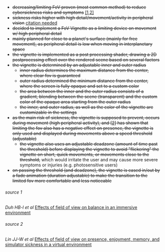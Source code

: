 - ~~decreasing/limiting FoV proven (most common method) to reduce cybersickness risks and symptoms~~
 [\[1,](#source-1)[2\]](#source-2)
- ~~sickness risks higher with high detail/movement/activity in peripheral vision~~ [citation needed]()
- ~~decided to implement a FoV Vignette as a limiting device on movement w/ high peripheral detail~~
- ~~mainly planned for close to a planet's surface (mainly for free movement), as peripheral detail is low when moving
 in interplanetary space~~
- ~~the vignette is implemented as a post processing shader, drawing a 2D postprocessing effect over the rendered scene
 based on several factors~~
- ~~the vignette is determined by an adjustable inner and outer radius~~
  - ~~inner radius determines the maximum distance from the center, where clear fov is guaranteed~~
  - ~~outer radius determined the minimum distance from the center, where the screen is fully opaque and set to a
   custom color~~
  - ~~the area between the inner and the outer radius consists of a gradient, blending between the scene (transparent)
   and the custom color of the opaque area starting from the outer radius~~
  - ~~the inner, and outer radius, as well as the color of the vignette are customizable in the settings~~
- ~~as the main risk of sickness, the vignette is supposed to prevent, occurs during movement (high peripheral activity),
 and [[2](#source-2)] has shown that limiting the fov also has a negative effect on presence, the vignette is only
 used and displayed during movements above a speed threshold (adjustable)~~
  - ~~the vignette also uses an adjustable deadzone (amount of time past the threshold) before displaying the vignette
   to avoid "flickering" the vignette on short, quick movements, or movements close to the threshold,~~ which would
   irritate the user and may cause more severe symptoms or injuries (e.g. photosensitive users)
- ~~on passing the threshold (and deadzone), the vignette is eased in/out by a fade animation (duration adjustable) to
 make the transition to the limited fov more comfortable and less noticeable~~

###### source 1
*Duh HB-l et al*
[
Effects of field of view on balance in an immersive environment
](https://www.cs.uic.edu/~kenyon/Conferences/ieee_e1.pdf)

###### source 2
*Lin JJ-W et al*
[
Effects of field of view on presence, enjoyment, memory, and simulator sickness in a virtual environment
](https://ieeexplore.ieee.org/abstract/document/996519)
